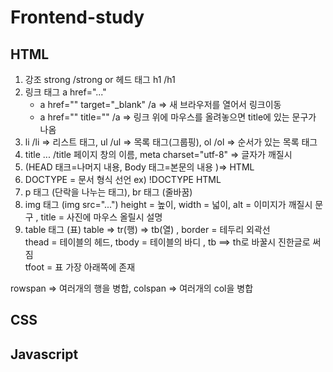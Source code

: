 # Frontend-study

## HTML

1. 강조 strong /strong or 헤드 태그 h1 /h1
2. 링크 태그 a href="..."
    - a href="" target="_blank" /a => 새 브라우저를 열어서 링크이동
    - a href="" title="" /a => 링크 위에 마우스를 올려놓으면 title에 있는 문구가 나옴
3. li /li => 리스트 태그, ul /ul => 목록 태그(그룹핑), ol /ol  => 순서가 있는 목록 태그
4. title ... /title 페이지 창의 이름,  meta charset="utf-8"  => 글자가 깨질시
5. (HEAD 태크=나머지 내용,  Body 태그=본문의 내용  )=> HTML
6. DOCTYPE = 문서 형식 선언 ex) !DOCTYPE HTML 
7. p 태그 (단락을 나누는 태그), br 태그 (줄바꿈)
8. img 태그 (img src="...") height = 높이, width = 넓이, alt = 이미지가 깨질시 문구 , title = 사진에 마우스 올릴시 설명
9. table 태그 (표)  table => tr(행) => tb(열) , border = 테두리 외곽선 <br>
thead = 테이블의 헤드, tbody = 테이블의 바디 , tb ==> th로 바꿀시 진한글로 써짐<br>
tfoot = 표 가장 아래쪽에 존재 <br>

rowspan => 여러개의 행을 병합, colspan => 여러개의 col을 병합 


## CSS

## Javascript
